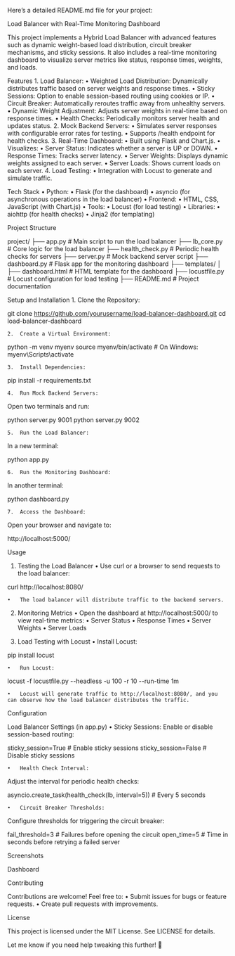 Here’s a detailed README.md file for your project:

Load Balancer with Real-Time Monitoring Dashboard

This project implements a Hybrid Load Balancer with advanced features such as dynamic weight-based load distribution, circuit breaker mechanisms, and sticky sessions. It also includes a real-time monitoring dashboard to visualize server metrics like status, response times, weights, and loads.

Features
	1.	Load Balancer:
	•	Weighted Load Distribution: Dynamically distributes traffic based on server weights and response times.
	•	Sticky Sessions: Option to enable session-based routing using cookies or IP.
	•	Circuit Breaker: Automatically reroutes traffic away from unhealthy servers.
	•	Dynamic Weight Adjustment: Adjusts server weights in real-time based on response times.
	•	Health Checks: Periodically monitors server health and updates status.
	2.	Mock Backend Servers:
	•	Simulates server responses with configurable error rates for testing.
	•	Supports /health endpoint for health checks.
	3.	Real-Time Dashboard:
	•	Built using Flask and Chart.js.
	•	Visualizes:
	•	Server Status: Indicates whether a server is UP or DOWN.
	•	Response Times: Tracks server latency.
	•	Server Weights: Displays dynamic weights assigned to each server.
	•	Server Loads: Shows current loads on each server.
	4.	Load Testing:
	•	Integration with Locust to generate and simulate traffic.

Tech Stack
	•	Python:
	•	Flask (for the dashboard)
	•	asyncio (for asynchronous operations in the load balancer)
	•	Frontend:
	•	HTML, CSS, JavaScript (with Chart.js)
	•	Tools:
	•	Locust (for load testing)
	•	Libraries:
	•	aiohttp (for health checks)
	•	Jinja2 (for templating)

Project Structure

project/
├── app.py                # Main script to run the load balancer
├── lb_core.py            # Core logic for the load balancer
├── health_check.py       # Periodic health checks for servers
├── server.py             # Mock backend server script
├── dashboard.py          # Flask app for the monitoring dashboard
├── templates/
│   ├── dashboard.html    # HTML template for the dashboard
├── locustfile.py         # Locust configuration for load testing
├── README.md             # Project documentation

Setup and Installation
	1.	Clone the Repository:

git clone https://github.com/yourusername/load-balancer-dashboard.git
cd load-balancer-dashboard


	2.	Create a Virtual Environment:

python -m venv myenv
source myenv/bin/activate  # On Windows: myenv\Scripts\activate


	3.	Install Dependencies:

pip install -r requirements.txt


	4.	Run Mock Backend Servers:
Open two terminals and run:

python server.py 9001
python server.py 9002


	5.	Run the Load Balancer:
In a new terminal:

python app.py


	6.	Run the Monitoring Dashboard:
In another terminal:

python dashboard.py


	7.	Access the Dashboard:
Open your browser and navigate to:

http://localhost:5000/

Usage

1. Testing the Load Balancer
	•	Use curl or a browser to send requests to the load balancer:

curl http://localhost:8080/


	•	The load balancer will distribute traffic to the backend servers.

2. Monitoring Metrics
	•	Open the dashboard at http://localhost:5000/ to view real-time metrics:
	•	Server Status
	•	Response Times
	•	Server Weights
	•	Server Loads

3. Load Testing with Locust
	•	Install Locust:

pip install locust


	•	Run Locust:

locust -f locustfile.py --headless -u 100 -r 10 --run-time 1m


	•	Locust will generate traffic to http://localhost:8080/, and you can observe how the load balancer distributes the traffic.

Configuration

Load Balancer Settings (in app.py)
	•	Sticky Sessions:
Enable or disable session-based routing:

sticky_session=True  # Enable sticky sessions
sticky_session=False # Disable sticky sessions


	•	Health Check Interval:
Adjust the interval for periodic health checks:

asyncio.create_task(health_check(lb, interval=5))  # Every 5 seconds


	•	Circuit Breaker Thresholds:
Configure thresholds for triggering the circuit breaker:

fail_threshold=3  # Failures before opening the circuit
open_time=5       # Time in seconds before retrying a failed server

Screenshots

Dashboard

Contributing

Contributions are welcome! Feel free to:
	•	Submit issues for bugs or feature requests.
	•	Create pull requests with improvements.

License

This project is licensed under the MIT License. See LICENSE for details.

Let me know if you need help tweaking this further! 🚀